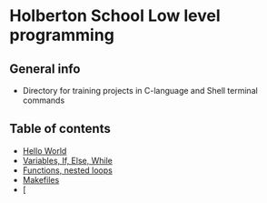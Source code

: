 # Holberton School Low level programming

## General info
* Directory for training projects in C-language and Shell terminal commands

## Table of contents
* [Hello World](hello_world/)
* [Variables, If, Else, While](variables_if_else_while/)
* [Functions, nested loops](functions_nested_loops/)
* [Makefiles](makefiles/)
* [

